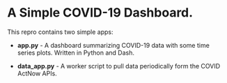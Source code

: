 # A Simple COVID-19 Dashboard.

This repro contains two simple apps:

- **app.py** - A dashboard summarizing COVID-19 data with some time series plots. Written in Python and Dash.

- **data_app.py** - A worker script to pull data periodically form the COVID ActNow APIs.
